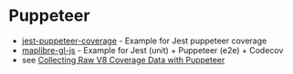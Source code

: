 # Puppeteer

- [jest-puppeteer-coverage](https://github.com/cenfun/jest-puppeteer-coverage) - Example for Jest puppeteer coverage
- [maplibre-gl-js](https://github.com/maplibre/maplibre-gl-js) - Example for Jest (unit) + Puppeteer (e2e) + Codecov
- see [Collecting Raw V8 Coverage Data with Puppeteer](/guide/v8-coverage#collecting-raw-v8-coverage-data-with-puppeteer)

